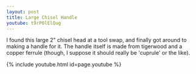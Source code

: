 ```yaml
---
layout: post
title: Large Chisel Handle
youtube: t9rP0lElQug
---
```

I found this large 2" chisel head at a tool swap, and finally got around to
making a handle for it. The handle itself is made from tigerwood and a copper
ferrule (though, I suppose it should really be 'cuprule' or the like).

{% include youtube.html id=page.youtube %}
